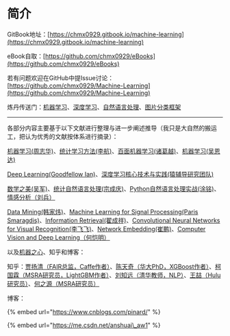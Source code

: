 # 简介

GitBook地址：[https://chmx0929.gitbook.io/machine-learning](https://chmx0929.gitbook.io/machine-learning)

eBook自取：[https://github.com/chmx0929/eBooks](https://github.com/chmx0929/eBooks)

若有问题欢迎在GitHub中提Issue讨论：[https://github.com/chmx0929/Machine-Learning](https://github.com/chmx0929/Machine-Learning)

炼丹传送门：[机器学习](https://github.com/fengdu78/lihang-code)、[深度学习](https://github.com/jiqizhixin/ML-Tutorial-Experiment)、[自然语言处理](https://github.com/nlpinaction/learning-nlp)、[图片分类框架](https://www.cnblogs.com/skyfsm/p/8451834.html)

--------------------------------------------------------------------------------------------------------------------------------------------------------------

各部分内容主要基于以下文献进行整理与进一步阐述推导（我只是大自然的搬运工，把认为优秀的文献按体系进行摘录）：

[机器学习\(周志华\)](http://item.jd.com/11867803.html)、[统计学习方法\(李航\)](http://item.jd.com/12385906.html)、[百面机器学习\(诸葛越\)](http://item.jd.com/12401859.html)、[机器学习\(吴恩达\)](https://github.com/AcceptedDoge/machine-learning-yearning-cn)

[Deep Learning\(Goodfellow Ian\)](http://item.jd.com/12128543.html)、[深度学习核心技术与实践\(猿辅导研究团队\)](http://item.jd.com/12316912.html)

[数学之美\(吴军\)](http://item.jd.com/11572052.html)、[统计自然语言处理\(宗成庆\)](http://item.jd.com/11314362.html)、[Python自然语言处理实战\(涂铭\)](http://item.jd.com/12375644.html)、 [情感分析（刘兵）](https://item.jd.com/12206675.html)

[Data Mining\(韩家炜\)](http://hanj.cs.illinois.edu/)、[Machine Learning for Signal Processing\(Paris Smaragdis\)](https://paris.cs.illinois.edu/)、[Information Retrieval\(翟成祥\)](http://czhai.cs.illinois.edu/)、[Convolutional Neural Networks for Visual Recognition\(李飞飞\)](http://cs231n.stanford.edu/)、[Network Embedding\(崔鹏\)](http://pengcui.thumedialab.com/)、[Computer Vision and Deep Learning（何恺明）](http://kaiminghe.com/)

以及[机器之心](https://www.jiqizhixin.com/)、知乎和博客：

知乎：[贾扬清（FAIR总监，Caffe作者）](https://www.zhihu.com/people/jiayangqing)、[陈天奇（华大PhD，XGBoost作者）](https://www.zhihu.com/people/crowowrk/activities)、[柯国霖（MSRA研究员，LightGBM作者）](https://www.zhihu.com/people/crowowrk/activities)、[刘知远（清华教师，NLP）](https://www.zhihu.com/people/zibuyu9/activities)、[王喆（Hulu研究员）](https://www.zhihu.com/people/wang-zhe-58/activities)、[何之源（MSRA研究员）](https://www.zhihu.com/people/he-zhi-yuan-16/activities)

博客：

{% embed url="https://www.cnblogs.com/pinard/" %}

{% embed url="https://me.csdn.net/anshuai\_aw1" %}



